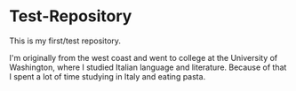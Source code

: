 # Test-Repository

This is my first/test repository.

I'm originally from the west coast and went to college at the University of Washington, where I studied Italian language and literature.
Because of that I spent a lot of time studying in Italy and eating pasta.
